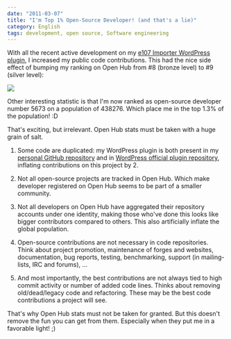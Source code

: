 ```yaml
---
date: "2011-03-07"
title: "I'm Top 1% Open-Source Developer! (and that's a lie)"
category: English
tags: development, open source, Software engineering
---
```


With all the recent active development on my [e107 Importer WordPress plugin](https://wordpress.org/extend/plugins/e107-importer/), I increased my public code contributions. This had the nice side effect of bumping my ranking on Open Hub from #8 (bronze level) to #9 (silver level):

![]({attach}ohloh-rank-from-bronze-to-silver.png)

Other interesting statistic is that I'm now ranked as open-source developer number 5673 on a population of 438276. Which place me in the top 1.3% of the population! :D

That's exciting, but irrelevant. Open Hub stats must be taken with a huge grain of salt.

  1. Some code are duplicated: my WordPress plugin is both present in my [personal GitHub repository](https://github.com/kdeldycke/e107-importer) and in [WordPress official plugin repository](https://plugins.trac.wordpress.org/browser/e107-importer/), inflating contributions on this project by 2.

  2. Not all open-source projects are tracked in Open Hub. Which make developer registered on Open Hub seems to be part of a smaller community.

  3. Not all developers on Open Hub have aggregated their repository accounts under one identity, making those who've done this looks like bigger contributors compared to others. This also artificially inflate the global population.

  4. Open-source contributions are not necessary in code repositories. Think about project promotion, maintenance of forges and websites, documentation, bug reports, testing, benchmarking, support (in mailing-lists, IRC and forums), ...

  5. And most importantly, the best contributions are not always tied to high commit activity or number of added code lines. Thinks about removing old/dead/legacy code and refactoring. These may be the best code contributions a project will see.

That's why Open Hub stats must not be taken for granted. But this doesn't remove the fun you can get from them. Especially when they put me in a favorable light! ;)
